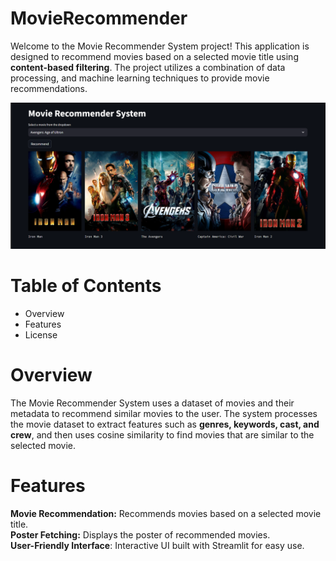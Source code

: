 # MovieRecommender
Welcome to the Movie Recommender System project! This application is designed to recommend movies based on a selected movie title using **content-based filtering**. The project utilizes a combination of data processing, and machine learning techniques to provide movie recommendations.

![Screenshot1](assets/StreamlitSS.png)


# Table of Contents
- Overview
- Features
- License

# Overview
The Movie Recommender System uses a dataset of movies and their metadata to recommend similar movies to the user. The system processes the movie dataset to extract features such as **genres, keywords, cast, and crew**, and then uses cosine similarity to find movies that are similar to the selected movie.

# Features
**Movie Recommendation:** Recommends movies based on a selected movie title.  
**Poster Fetching:** Displays the poster of recommended movies.  
**User-Friendly Interface**: Interactive UI built with Streamlit for easy use.

